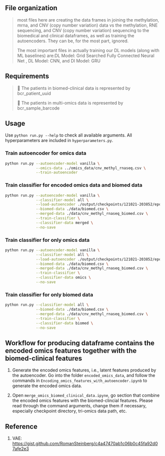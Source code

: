 ## File organization
>most files here are creating the data frames in joining the methylation, mrna, and CNV (copy number variation) data vs the methylation, RNE sequencing, and CNV (copy number variation)  sequencing to the biomedical and clinical dataframes, as well as training the autoencoders. They can be, for the most part, ignored.
>
>The most important files in actually training our DL models (along with ML baselines) are:DL Model: Grid Searched Fully Connected Neural Net ,  DL Model: CNN, and Dl Model: GRU
## Requirements

> 🚧 The patients in biomed-clinical data is represented by bcr_patient_uuid
> 
> 🚧 The patients in multi-omics data is represented by bcr_sample_barcode

## Usage

Use `python run.py --help` to check all available arguments. All hyperparameters are included in `hyperparameters.py`.

### Train autoencoder for omics data
```bash
python run.py --autoencoder-model vanilla \
              --omics-data ../omics_data/cnv_methyl_rnaseq.csv \
              --train-autoencoder
```

### Train classifier for encoded omics data and biomed data

```bash
python run.py --autoencoder-model vanilla \
              --classifier-model all \
              --load-autoencoder ./output/checkpoints/121021-203852/epoch_19 \
              --biomed-data ./data/biomed.csv \
              --merged-data ./data/cnv_methyl_rnaseq_biomed.csv \
              --train-classifier \
              --classifier-data merged \
              --no-save
```

### Train classifier for only omics data

```bash
python run.py --autoencoder-model vanilla \
              --classifier-model all \
              --load-autoencoder ./output/checkpoints/121021-203852/epoch_19 \
              --biomed-data ./data/biomed.csv \
              --merged-data ./data/cnv_methyl_rnaseq_biomed.csv \
              --train-classifier \
              --classifier-data omics \
              --no-save
```

### Train classifier for only biomed data

```bash
python run.py --classifier-model all \
              --biomed-data ./data/biomed.csv \
              --merged-data ./data/cnv_methyl_rnaseq_biomed.csv \
              --train-classifier \
              --classifier-data biomed \
              --no-save
```

## Workflow for producing dataframe contains the encoded omics features together with the biomed-clinical features

1. Generate the encoded omics features, i.e., latent features produced by the autoencoder. Go into the folder `encoded_omics_data`, and follow the commands in `Encoding_omics_features_with_autoencoder.ipynb` to generate the encoded omics data. 

2. Open `merge_omics_biomed_clinical_data.ipyne`, go section that combine the encoded omics features with the biomed-clincial features. Please read through the command arguments, change them if necessary, especially checkpoint directory, tri-omics data path, etc.

## Reference
1. VAE: https://gist.github.com/RomanSteinberg/c4a47470ab1c06b0c45fa92d07afe2e3
